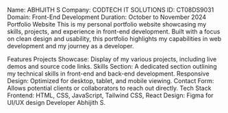 Name: ABHIJITH S
Company: CODTECH IT SOLUTIONS
ID: CT08DS9031
Domain: Front-End Development
Duration: October to November 2024
Portfolio Website
This is my personal portfolio website showcasing my skills, projects, and experience in front-end development. Built with a focus on clean design and usability, this portfolio highlights my capabilities in web development and my journey as a developer.

Features
Projects Showcase: Display of my various projects, including live demos and source code links.
Skills Section: A dedicated section outlining my technical skills in front-end and back-end development.
Responsive Design: Optimized for desktop, tablet, and mobile viewing.
Contact Form: Allows potential clients or collaborators to reach out directly.
Tech Stack
Frontend: HTML, CSS, JavaScript, Tailwind CSS, React
Design: Figma for UI/UX design
Developer
Abhijith S.
